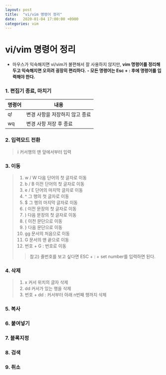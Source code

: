 ```yaml
---
layout: post
title:  "vi/vim 명령어 정리"
date:   2020-01-04 17:00:00 +0900
categories: vim
--- 
```


# vi/vim 명령어 정리

- 마우스가 익숙해지면 vi/vim가 불편해서 잘 사용하지 않지만, __vim 명령어를 정리해두고 익숙해지면 오히려 굉장히 편리하다.__
**- 모든 명령어는 Esc + : 후에 명령어를 입력해야 한다.**

### 1. 편집기 종료, 마치기
|명령어|내용|
|---|------|
|q!|변경 사항을 저장하지 않고 종료|
|wq|변경 사항 저장 후 종료|


### 2. 입력모드 전환
> i  커서행의 맨 앞에서부터 입력 


### 3. 이동
> 1. w / W  다음 단어의 첫 글자로 이동
> 2. b / B  이전 단어의 첫 글자로 이동
> 3. e / E  단어의 마지막 글자로 이동 
> 4. ^  그 행의 첫 글자로 이동
> 5. $  그 행의 마지막 글자로 이동
> 6. (  이전 문장의 첫 글자로 이동
> 7. )  다음 문장의 첫 글자로 이동
> 8. {  이전 문단으로 이동
> 9. }  다음 문단으로 이동
> 10. gg  문서의 처음으로 이동
> 11. G 문서의 맨 끝으로 이동
> 12. 번호 + G : 번호로 이동 
>> 참고) 줄번호를 보고 싶다면 ESC + : + set number를 입력하면 된다. 


### 4. 삭제
> 1. x 커서 위치의 글자 삭제 
> 2. dd 커서가 있는 행을 삭제
> 3. 번호 + dd : 커서부터 아래 n번째 행까지 삭제


### 5. 복사 
### 6. 붙여넣기
### 7. 블록지정
### 8. 검색
### 9. 취소


